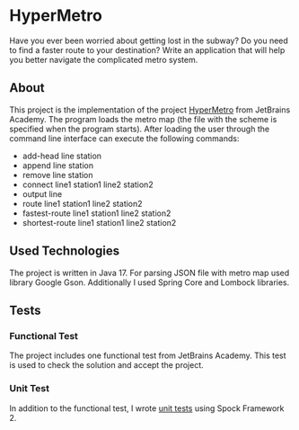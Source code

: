 # HyperMetro
Have you ever been worried about getting lost in the subway? Do you need to find a faster route to your destination? Write an application that will help you better navigate the complicated metro system.

## About
This project is the implementation of the project [HyperMetro](https://hyperskill.org/projects/120) from JetBrains Academy. The program loads the metro map (the file with the scheme is specified when the program starts). After loading the user through the command line interface can execute the following commands:

- add-head line station
- append line station
- remove line station
- connect line1 station1 line2 station2
- output line
- route line1 station1 line2 station2
- fastest-route line1 station1 line2 station2
- shortest-route line1 station1 line2 station2

## Used Technologies

The project is written in Java 17. For parsing JSON file with metro map used library Google Gson. Additionally I used Spring Core and Lombock libraries. 

## Tests

### Functional Test
The project includes one functional test from JetBrains Academy. This test is used to check the solution and accept the project. 

### Unit Test
In addition to the functional test, I wrote [unit tests](https://github.com/rabestro/jetbrains-academy-hypermetro-java/tree/master/HyperMetro/task/test/metro) using Spock Framework 2. 
